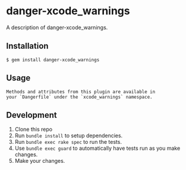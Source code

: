 # danger-xcode_warnings

A description of danger-xcode_warnings.

## Installation

    $ gem install danger-xcode_warnings

## Usage

    Methods and attributes from this plugin are available in
    your `Dangerfile` under the `xcode_warnings` namespace.

## Development

1. Clone this repo
2. Run `bundle install` to setup dependencies.
3. Run `bundle exec rake spec` to run the tests.
4. Use `bundle exec guard` to automatically have tests run as you make changes.
5. Make your changes.
